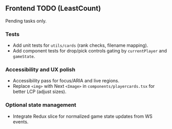 ## Frontend TODO (LeastCount)

Pending tasks only.

### Tests
- Add unit tests for `utils/cards` (rank checks, filename mapping).
- Add component tests for drop/pick controls gating by `currentPlayer` and `gameState`.

### Accessibility and UX polish
- Accessibility pass for focus/ARIA and live regions.
- Replace `<img>` with Next `<Image>` in `components/playercards.tsx` for better LCP (adjust sizes).

### Optional state management
- Integrate Redux slice for normalized game state updates from WS events.


